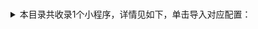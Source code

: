 # #
<details>
<summary>
本目录共收录1个小程序，详情见如下，单击导入对应配置：
</summary>

- [通用类](surge:///install-module?url=https%3A%2F%2Fraw.githubusercontent.com%2FzirawellRule%2FSurge%2FAdblock%2FApplet%2FAlipay%2F%23%2F%E9%80%9A%E7%94%A8%E7%B1%BB%2FalipayAppletGeneral.sgmodule)

</details>